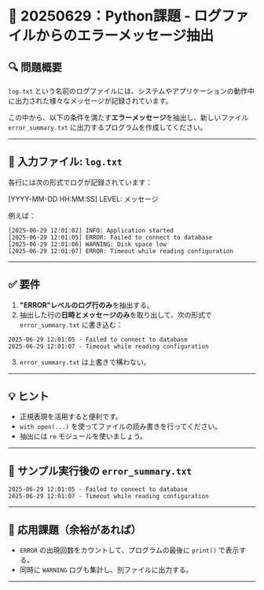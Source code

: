 # 📘 20250629：Python課題 - ログファイルからのエラーメッセージ抽出

## 🔍 問題概要

`log.txt` という名前のログファイルには、システムやアプリケーションの動作中に出力された様々なメッセージが記録されています。

この中から、以下の条件を満たす**エラーメッセージ**を抽出し、新しいファイル `error_summary.txt` に出力するプログラムを作成してください。

---

## 📁 入力ファイル: `log.txt`

各行には次の形式でログが記録されています：

[YYYY-MM-DD HH:MM:SS] LEVEL: メッセージ<br>


例えば：

```
[2025-06-29 12:01:02] INFO: Application started
[2025-06-29 12:01:05] ERROR: Failed to connect to database
[2025-06-29 12:01:06] WARNING: Disk space low
[2025-06-29 12:01:07] ERROR: Timeout while reading configuration
```


---

## ✅ 要件

1. **"ERROR"レベルのログ行のみ**を抽出する。
2. 抽出した行の**日時とメッセージのみ**を取り出して、次の形式で `error_summary.txt` に書き込む：
```
2025-06-29 12:01:05 - Failed to connect to database
2025-06-29 12:01:07 - Timeout while reading configuration
```
3. `error_summary.txt` は上書きで構わない。

---

## 💡 ヒント

- 正規表現を活用すると便利です。
- `with open(...)` を使ってファイルの読み書きを行ってください。
- 抽出には `re` モジュールを使いましょう。

---

## 🧪 サンプル実行後の `error_summary.txt`
```
2025-06-29 12:01:05 - Failed to connect to database
2025-06-29 12:01:07 - Timeout while reading configuration
```

---

## 🧩 応用課題（余裕があれば）

- `ERROR` の出現回数をカウントして、プログラムの最後に `print()` で表示する。
- 同時に `WARNING` ログも集計し、別ファイルに出力する。

---
